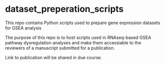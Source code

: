 # dataset_preperation_scripts
This repo contains Python scripts used to prepare gene expression datasets for GSEA analysis

The purpose of this repo is to host scripts used in RNAseq-based GSEA pathway dysregulation analyses and make them accessiable to the reviewers of a manuscript submitted for a publication. 

Link to publication will be shared in due course.
